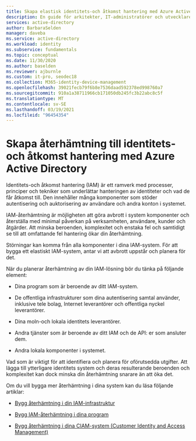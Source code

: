 ```yaml
---
title: Skapa elastisk identitets-och åtkomst hantering med Azure Active Directory
description: En guide för arkitekter, IT-administratörer och utvecklare om att skapa återhämtning för att störa sina identitets system.
services: active-directory
author: BarbaraSelden
manager: daveba
ms.service: active-directory
ms.workload: identity
ms.subservice: fundamentals
ms.topic: conceptual
ms.date: 11/30/2020
ms.author: baselden
ms.reviewer: ajburnle
ms.custom: it-pro, seodec18
ms.collection: M365-identity-device-management
ms.openlocfilehash: 39021fecb79f6b8e7536daad592378ed998760a7
ms.sourcegitcommit: 910a1a38711966cb171050db245fc3b22abc8c5f
ms.translationtype: MT
ms.contentlocale: sv-SE
ms.lasthandoff: 03/19/2021
ms.locfileid: "96454354"
---
```

# <a name="building-resilience-into-identity-and-access-management-with-azure-active-directory"></a>Skapa återhämtning till identitets-och åtkomst hantering med Azure Active Directory

Identitets-och åtkomst hantering (IAM) är ett ramverk med processer, principer och tekniker som underlättar hanteringen av identiteter och vad de får åtkomst till. Den innehåller många komponenter som stöder autentisering och auktorisering av användare och andra konton i systemet.

IAM-återhämtning är möjligheten att göra avbrott i system komponenter och återställa med minimal påverkan på verksamheten, användare, kunder och åtgärder. Att minska beroenden, komplexitet och enstaka fel och samtidigt se till att omfattande fel hantering ökar din återhämtning.

Störningar kan komma från alla komponenter i dina IAM-system. För att bygga ett elastiskt IAM-system, antar vi att avbrott uppstår och planera för det. 

När du planerar återhämtning av din IAM-lösning bör du tänka på följande element: 

* Dina program som är beroende av ditt IAM-system.

* De offentliga infrastrukturer som dina autentisering samtal använder, inklusive tele bolag, Internet leverantörer och offentliga nyckel leverantörer.

* Dina moln-och lokala identitets leverantörer.

* Andra tjänster som är beroende av ditt IAM och de API: er som ansluter dem.

* Andra lokala komponenter i systemet.

Vad som är viktigt för att identifiera och planera för oförutsedda utgifter. Att lägga till ytterligare identitets system och deras resulterande beroenden och komplexitet kan dock minska din återhämtning snarare än att öka det.

Om du vill bygga mer återhämtning i dina system kan du läsa följande artiklar:

* [Bygg återhämtning i din IAM-infrastruktur](resilience-in-infrastructure.md)

* [Bygg IAM-återhämtning i dina program](resilience-app-development-overview.md)

* [Bygg återhämtning i dina CIAM-system (Customer Identity and Access Management)](resilience-b2c.md)
